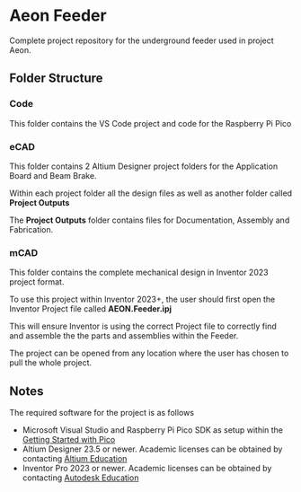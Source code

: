 # Aeon Feeder
Complete project repository for the underground feeder used in project Aeon.
## Folder Structure
### Code
This folder contains the VS Code project and code for the Raspberry Pi Pico
### eCAD
This folder contains 2 Altium Designer project folders for the Application Board and Beam Brake.

Within each project folder all the design files as well as another folder called __Project Outputs__

The __Project Outputs__ folder contains files for Documentation, Assembly and Fabrication.
### mCAD
This folder contains the complete mechanical design in Inventor 2023 project format.

To use this project within Inventor 2023+, the user should first open the Inventor Project file called **AEON.Feeder.ipj**

This will ensure Inventor is using the correct Project file to correctly find and assemble the the parts and assemblies within the Feeder.

The project can be opened from any location where the user has chosen to pull the whole project.

## Notes
The required software for the project is as follows
* Microsoft Visual Studio and Raspberry Pi Pico SDK as setup within the [Getting Started with Pico](https://datasheets.raspberrypi.com/pico/getting-started-with-pico.pdf)
* Altium Designer 23.5 or newer. Academic licenses can be obtained by contacting [Altium Education](https://www.altium.com/education/)
* Inventor Pro 2023 or newer. Academic licenses can be obtained by contacting [Autodesk Education](https://www.autodesk.com/education/home)
